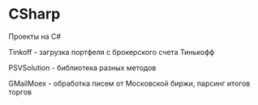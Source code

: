 # CSharp
Проекты на C#

Tinkoff - загрузка портфеля с брокерского счета Тинькофф

PSVSolution - библиотека разных методов

GMailMoex - обработка писем от Московской биржи, парсинг итогов торгов
